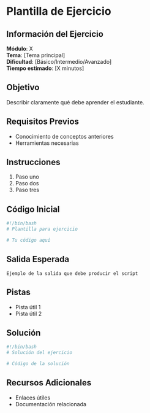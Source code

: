 # Plantilla de Ejercicio

## Información del Ejercicio

**Módulo**: X  
**Tema**: [Tema principal]  
**Dificultad**: [Básico/Intermedio/Avanzado]  
**Tiempo estimado**: [X minutos]

## Objetivo

Describir claramente qué debe aprender el estudiante.

## Requisitos Previos

- Conocimiento de conceptos anteriores
- Herramientas necesarias

## Instrucciones

1. Paso uno
2. Paso dos
3. Paso tres

## Código Inicial

```bash
#!/bin/bash
# Plantilla para ejercicio

# Tu código aquí
```

## Salida Esperada

```
Ejemplo de la salida que debe producir el script
```

## Pistas

- Pista útil 1
- Pista útil 2

## Solución

```bash
#!/bin/bash
# Solución del ejercicio

# Código de la solución
```

## Recursos Adicionales

- Enlaces útiles
- Documentación relacionada
